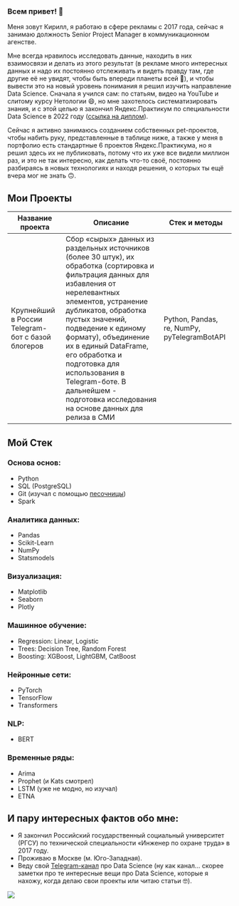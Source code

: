 ### Всем привет! 👋

Меня зовут Кирилл, я работаю в сфере рекламы с 2017 года, сейчас я занимаю должность Senior Project Manager в коммуникационном агенстве.

Мне всегда нравилось исследовать данные, находить в них взаимосвязи и делать из этого результат (в рекламе много интересных данных и надо их постоянно отслеживать и видеть правду там, где другие её не увидят, чтобы быть впереди планеты всей 🙂), и чтобы вывести это на новый уровень понимания я решил изучить направление Data Science. Сначала я учился сам: по статьям, видео на YouTube и слитому курсу Нетологии 😄, но мне захотелось систематизировать знания, и с этой целью я закончил Яндекс.Практикум по специальности Data Science в 2022 году ([ссылка на диплом](https://drive.google.com/drive/folders/1DY9QuesYjoFWEUuczpfvV3AhUJ74alXc?usp=sharing)).

Сейчас я активно занимаюсь созданием собственных pet-проектов, чтобы набить руку, представленные в таблице ниже, а также у меня в портфолио есть стандартные 6 проектов Яндекс.Практикума, но я решил здесь их не публиковать, потому что их уже все видели миллион раз, и это не так интересно, как делать что-то своё, постоянно разбираясь в новых технологиях и находя решения, о которых ты ещё вчера мог не знать 🙃.

## Мои Проекты

| Название проекта | Описание | Стек и методы |
|-------------------|-------------------|--------------|
| Крупнейший в России Telegram-бот с базой блогеров | Сбор «сырых» данных из раздельных источников (более 30 штук), их обработка (сортировка и фильтрация данных для избавления от нерелевантных элементов, устранение дубликатов, обработка пустых значений, подведение к единому формату), объединение их в единый DataFrame, его обработка и подготовка для использования в Telegram-боте. В дальнейшем - подготовка исследования на основе данных для релиза в СМИ | Python, Pandas, re, NumPy, pyTelegramBotAPI |


## Мой Стек

### Основа основ:
- Python
- SQL (PostgreSQL)
- Git (изучал с помощью [песочницы](https://learngitbranching.js.org/?locale=ru_RU))
- Spark

### Аналитика данных:
- Pandas
- Scikit-Learn
- NumPy
- Statsmodels

### Визуализация:
- Matplotlib
- Seaborn
- Plotly

### Машинное обучение:
- Regression: Linear, Logistic
- Trees: Decision Tree, Random Forest
- Boosting: XGBoost, LightGBM, CatBoost

### Нейронные сети:
- PyTorch
- TensorFlow
- Transformers

### NLP:
- BERT

### Временные ряды:
- Arima
- Prophet (и Kats смотрел)
- LSTM (уже не модно, но изучал)
- ETNA



## И пару интересных фактов обо мне:

+ Я закончил Российский государственный социальный университет (РГСУ) по технической специальности «Инженер по охране труда» в 2017 году.
+ Проживаю в Москве (м. Юго-Западная).
+ Веду свой [Telegram-канал](https://t.me/Junior_and_DataScience) про Data Science (ну как канал... скорее заметки про те интересные вещи про Data Science, которые я нахожу, когда делаю свои проекты или читаю статьи 🤓).

![](https://komarev.com/ghpvc/?username=KirillinIT)
